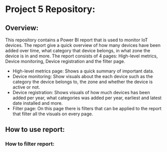 # Project 5 Repository:

## Overview:
This repository contains a Power BI report that is used to monitor IoT devices. The report give a quick overview of how many devices have been added over time, what category that device belongs, in what zone the device is in and more. The report consists of 4 pages: High-level metrics, Device monitoring, Device registration and the filter page.
- High-level metrics page: Shows a quick summary of important data.
- Device monitoring: Show visuals about the each device such as the category the device belongs to, the zone and whether the device is active or not.
- Device registration: Shows visuals of how much devices has been added per year, what categories was added per year, earliest and latest date installed and more.
- Filter page: On this page there is filters that can be applied to the report that filter all the visuals on every page.
## How to use report:

### How to filter report:
